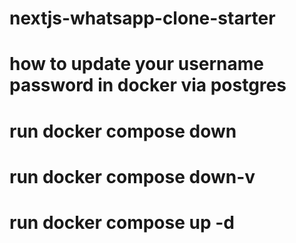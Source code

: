 # nextjs-whatsapp-clone-starter

# how to update your username password in docker via postgres
# run docker compose down 
# run docker compose down-v
# run docker compose up -d
